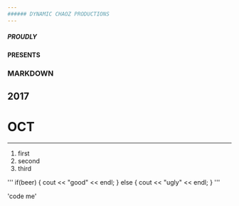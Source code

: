 ```yaml
---
###### DYNAMIC CHAOZ PRODUCTIONS
---
```

##### PROUDLY
#### PRESENTS
### MARKDOWN
## 2017
# OCT
---


1. first
2. second
3. third

'''
if(beer)
{
	cout << "good" << endl;
}
else
{
	cout << "ugly" << endl;
}
'''

'code me'
